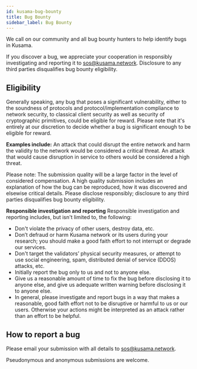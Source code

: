 ```yaml
---
id: kusama-bug-bounty
title: Bug Bounty
sidebar_label: Bug Bounty
---
```



We call on our community and all bug bounty hunters to help identify bugs in Kusama. 

If you discover a bug, we appreciate your cooperation in responsibly investigating and reporting it to [sos@kusama.network](mailto:sos@kusama.network). Disclosure to any third parties disqualifies bug bounty eligibility. 

## Eligibility
Generally speaking, any bug that poses a significant vulnerability, either to the soundness of protocols and protocol/implementation compliance to network security, to classical client security as well as security of cryptographic primitives, could be eligible for reward. Please note that it's entirely at our discretion to decide whether a bug is significant enough to be eligible for reward.

**Examples include:**
An attack that could disrupt the entire network and harm the validity to the network would be considered a critical threat.
An attack that would cause disruption in service to others would be considered a high threat.

Please note: The submission quality will be a large factor in the level of considered compensation. A high quality submission includes an explanation of how the bug can be reproduced, how it was discovered and elsewise critical details. Please disclose responsibly; disclosure to any third parties disqualifies bug bounty eligibility. 

**Responsible investigation and reporting**
Responsible investigation and reporting includes, but isn't limited to, the following:

- Don't violate the privacy of other users, destroy data, etc.
- Don’t defraud or harm Kusama network or its users during your research; you should make a good faith effort to not interrupt or degrade our services.
- Don't target the validators’ physical security measures, or attempt to use social engineering, spam, distributed denial of service (DDOS) attacks, etc.
- Initially report the bug only to us and not to anyone else.
- Give us a reasonable amount of time to fix the bug before disclosing it to anyone else, and give us adequate written warning before disclosing it to anyone else.
- In general, please investigate and report bugs in a way that makes a reasonable, good faith effort not to be disruptive or harmful to us or our users. Otherwise your actions might be interpreted as an attack rather than an effort to be helpful.

## How to report a bug
Please email your submission with all details to [sos@kusama.network](mailto:sos@kusama.network).

Pseudonymous and anonymous submissions are welcome. 
